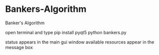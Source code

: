 # Bankers-Algorithm
Banker's Algorithm


open terminal and type
pip install pyqt5
python bankers.py

status appears in the main gui window
available resources appear in the message box
